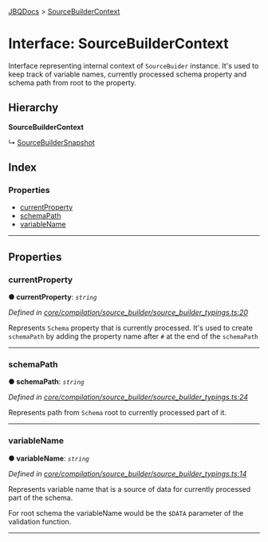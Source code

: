 [JBQDocs](../README.md) > [SourceBuilderContext](../interfaces/sourcebuildercontext.md)

# Interface: SourceBuilderContext

Interface representing internal context of `SourceBuider` instance. It's used to keep track of variable names, currently processed schema property and schema path from root to the property.

## Hierarchy

**SourceBuilderContext**

↳  [SourceBuilderSnapshot](sourcebuildersnapshot.md)

## Index

### Properties

* [currentProperty](sourcebuildercontext.md#currentproperty)
* [schemaPath](sourcebuildercontext.md#schemapath)
* [variableName](sourcebuildercontext.md#variablename)

---

## Properties

<a id="currentproperty"></a>

###  currentProperty

**● currentProperty**: *`string`*

*Defined in [core/compilation/source_builder/source_builder_typings.ts:20](https://github.com/krnik/vjs-validator/blob/4b489fe/src/core/compilation/source_builder/source_builder_typings.ts#L20)*

Represents `Schema` property that is currently processed. It's used to create `schemaPath` by adding the property name after `#` at the end of the `schemaPath`

___
<a id="schemapath"></a>

###  schemaPath

**● schemaPath**: *`string`*

*Defined in [core/compilation/source_builder/source_builder_typings.ts:24](https://github.com/krnik/vjs-validator/blob/4b489fe/src/core/compilation/source_builder/source_builder_typings.ts#L24)*

Represents path from `Schema` root to currently processed part of it.

___
<a id="variablename"></a>

###  variableName

**● variableName**: *`string`*

*Defined in [core/compilation/source_builder/source_builder_typings.ts:14](https://github.com/krnik/vjs-validator/blob/4b489fe/src/core/compilation/source_builder/source_builder_typings.ts#L14)*

Represents variable name that is a source of data for currently processed part of the schema.

For root schema the variableName would be the `$DATA` parameter of the validation function.

___

